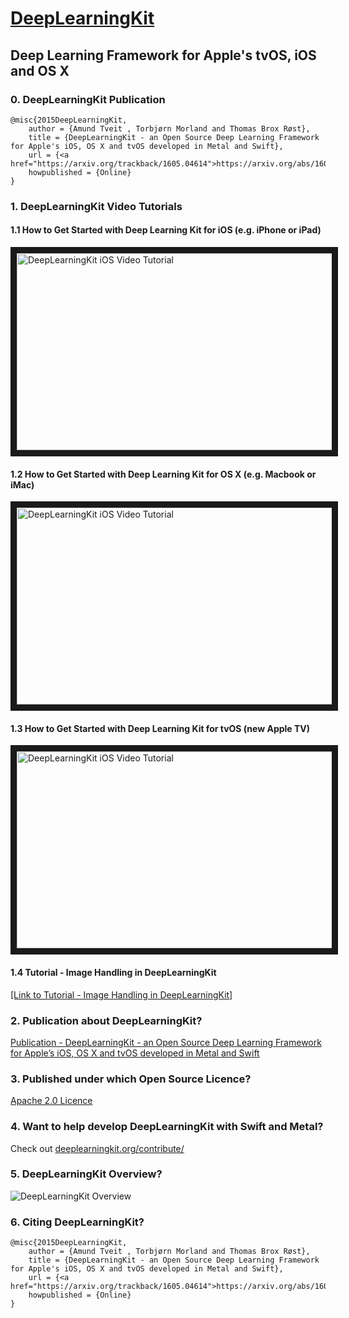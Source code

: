 # [DeepLearningKit](http://deeplearningkit.org)

## Deep Learning Framework for Apple's tvOS, iOS and OS X

### 0. DeepLearningKit Publication
```
@misc{2015DeepLearningKit,
    author = {Amund Tveit , Torbjørn Morland and Thomas Brox Røst},
    title = {DeepLearningKit - an Open Source Deep Learning Framework for Apple's iOS, OS X and tvOS developed in Metal and Swift}, 
    url = {<a href="https://arxiv.org/trackback/1605.04614">https://arxiv.org/abs/1605.04614</a>},
    howpublished = {Online}
}
```

### 1. DeepLearningKit Video Tutorials

#### 1.1 How to Get Started with Deep Learning Kit for iOS (e.g. iPhone or iPad)
<a href="http://www.youtube.com/watch?feature=player_embedded&v=i5FxMbcKFiw" target="_blank"><img src="http://img.youtube.com/vi/i5FxMbcKFiw/0.jpg" 
alt="DeepLearningKit iOS Video Tutorial" width="560" height="315" border="10" /></a>

#### 1.2 How to Get Started with Deep Learning Kit for OS X (e.g. Macbook or iMac)
<a href="http://www.youtube.com/watch?feature=player_embedded&v=fBAKLGYtK2o" target="_blank"><img src="http://img.youtube.com/vi/i5FxMbcKFiw/0.jpg" 
alt="DeepLearningKit iOS Video Tutorial" width="560" height="315" border="10" /></a>

#### 1.3 How to Get Started with Deep Learning Kit for tvOS (new Apple TV) 
<a href="http://www.youtube.com/watch?feature=player_embedded&v=2UZeVO1QvLI" target="_blank"><img src="http://img.youtube.com/vi/i5FxMbcKFiw/0.jpg" 
alt="DeepLearningKit iOS Video Tutorial" width="560" height="315" border="10" /></a>

#### 1.4 Tutorial - Image Handling in DeepLearningKit
<a href="http://deeplearningkit.org/tutorials-for-ios-os-x-and-tvos/tutorial-image-handling-in-deeplearningkit/">[Link to Tutorial - Image Handling in DeepLearningKit]</a>

### 2. Publication about DeepLearningKit?
[Publication - DeepLearningKit - an Open Source Deep Learning
Framework for Apple’s iOS, OS X and tvOS
developed in Metal and Swift](http://deeplearningkit.org/wp-content/uploads/2016/01/DeepLearningKitPaper.pdf)

### 3. Published under which Open Source Licence?
[Apache 2.0 Licence](https://github.com/DeepLearningKit/DeepLearningKit/blob/master/LICENSE)

### 4. Want to help develop DeepLearningKit with Swift and Metal?
Check out [deeplearningkit.org/contribute/](http://deeplearningkit.org/contribute/)

### 5. DeepLearningKit Overview?
![DeepLearningKit Overview](http://deeplearningkit.github.io/DeepLearningKit/imgs/deeplearningkitoverview.png)

### 6. Citing DeepLearningKit?
```
@misc{2015DeepLearningKit,
    author = {Amund Tveit , Torbjørn Morland and Thomas Brox Røst},
    title = {DeepLearningKit - an Open Source Deep Learning Framework for Apple's iOS, OS X and tvOS developed in Metal and Swift}, 
    url = {<a href="https://arxiv.org/trackback/1605.04614">https://arxiv.org/abs/1605.04614</a>},
    howpublished = {Online}
}
```


